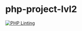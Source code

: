 # php-project-lvl2
[![PHP Linting](https://github.com/0gnev/php-project-lvl2/actions/workflows/main.yml/badge.svg)](https://github.com/0gnev/php-project-lvl2/actions/workflows/main.yml)
